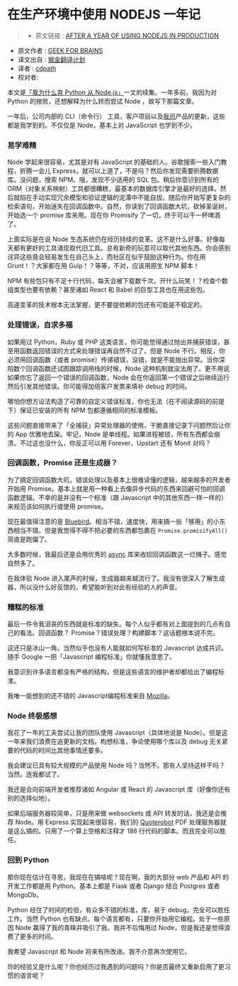 # 在生产环境中使用 NODEJS 一年记

>* 原文链接 : [AFTER A YEAR OF USING NODEJS IN PRODUCTION](http://geekforbrains.com/post/after-a-year-of-nodejs-in-production)
* 原文作者 : [GEEK FOR BRAINS](http://geekforbrains.com/)
* 译文出自 : [掘金翻译计划](https://github.com/xitu/gold-miner)
* 译者 : [cdpath](https://github.com/cdpath)
* 校对者:


本文是[「我为什么弃 Python 从 Node.js」](http://geekforbrains.com/post/why-im-switching-from-python-to-node-js)一文的续集。一年多前，我因为对 Python 的挫败，还想解释为什么转而尝试 Node ，故写下那篇文章。

一年后，公司内部的 CLI（命令行） 工具，客户项目以及[我司](http://inputlogic.ca)产品的更新，这些都是我学到的。不仅仅是 Node，基本上对 JavaScript 也学到不少。

### 易学难精

Node 学起来很容易，尤其是对有 JavaScript 的基础的人。谷歌搜索一些入门教程，折腾一会儿 Express，就可以上道了，不是吗？然后你发现需要折腾数据库。没问题，搜索 NPM。哦，发现不少适用的 SQL 包。稍后你意识到所有的 ORM（对象关系映射）工具都很糟糕，最基本的数据库引擎才是最好的选择。然后就陷在手动实现冗余模型和验证逻辑的泥潭中不能自拔。随后你开始写更复杂的检索语句，开始迷失在回调函数中。自然，你读到了回调函数大坑，砍掉圣诞树，开始选一个 promise 库来用。现在你 Promisify 了一切，终于可以干一杯啤酒了。

上面实际是在说 Node 生态系统仍在经历持续的变革。这不是什么好事。好像每天都有更好的工具涌现取代旧工具。总有新奇的玩意可以取代其他东西。你会感到诧异这些竟会轻易发生在自己头上，而社区在似乎鼓励这种行为。你在用 Grunt！？大家都在用 Gulp！？等等，不对，应该用原生 NPM 脚本！

NPM 有些包只有不足十行代码，每天会被下载数千次。开什么玩笑！？检查个数组类型也要有依赖？甚至诸如 React 和 Babel 的巨型工具也在用这些包。

高速变革的技术根本无法掌握，更不要提依赖的包还有可能是不稳定的。

### 处理错误，自求多福

如果用过 Python，Ruby 或 PHP 这类语言，你可能觉得通过抛出并捕获错误，甚至用函数返回错误的方式来处理错误再自然不过了。但是 Node 不行。相反，你必须用回调函数（或者 promise）传递错误，没错，就是不能抛出异常。当你深陷数个回调函数还试图跟踪调用栈的时候，Node 这种机制就没法用了。更不用说如果你忘了返回一个错误的回调函数，Node 会在你返回第一个错误之后继续运行然后引发其他错误。你可能得加倍客户发票来填补 debug 的时间。

哪怕你想方设法构造了可靠的自定义错误标准，你也无法（在不阅读源码的前提下）保证已安装的所有 NPM 包都遵循相同的标准模板。

这些问题直接带来了「全捕获」异常处理器的使用，干脆直接记录下问题然后让你的 App 优雅地去屎。牢记，Node 是单线程。如果进程被锁，所有东西都会崩溃。不过这也没什么，你反正可以用 Forever，Upstart 还有 Monit 对吗？

### 回调函数，Promise 还是生成器？

为了搞定回调函数大坑，错误处理以及基本上很难读懂的逻辑，越来越多的开发者开始用 Promise。基本上就是用一种看上去像异步代码的东西来回避可怕的回调函数逻辑。不幸的是并没有一个标准（跟 Javascript 中的其他东西一样一样的）来规范该如何执行或使用 promise。

现在最值得注意的是 [Bluebird](http://bluebirdjs.com/docs/getting-started.html)。相当不错，速度快，用来搞一些「够用」的小东西相当不错。但是我觉得不得不把必要的东西都包裹在 `Promise.promisifyAll()` 简直是跑偏了。

大多数时候，我最后还是会用优秀的 [async](https://github.com/caolan/async) 库来收拾回调函数这一烂摊子。感觉自然多了。

在我体验 Node 进入尾声的时候，生成器越来越流行了。我没有很深入了解生成器，所以没什么好反馈的。希望能听到对此有经验的人的声音。

### 糟糕的标准

最后一件令我沮丧的东西就是标准的缺失。每个人似乎都有对上面提到的几点有自己的看法。回调函数？ Promise？错误处理？构建脚本？这话题根本说不完。

这还只是冰山一角。当然似乎也没有人能就如何写标准的 Javascript 达成共识。随手 Google 一把「Javascript 编程标准」你就懂我意思了。

我意识到许多语言都没有严格的结构，但是这些语言的维护者却都给出了编程标准。

我唯一能想到的还不错的 Javascript编程标准来自 [Mozilla](https://developer.mozilla.org/en-US/docs/Mozilla/Developer_guide/Coding_Style)。

### Node 终极感想

我花了一年的工夫尝试让我的团队使用 Javascript（具体地说是 Node）。但是这一年来我们浪费在追更新的文档，构想标准，争论使用哪个库以及 debug 无关紧要的代码的时间比其他事情还要多。

我会建议已具有较大规模的产品使用 Node 吗？当然不。那有人坚持这样干吗？当然。连我都试了。

我还是会向前端开发者推荐诸如 Angular 或 React 的 Javascript 库（好像你还有别的选择似地）。

如果后端服务器较简单，只是用来做 websockets 或 API 转发的话，我还是会推荐 Node。用 Express 实现起来很容易，我们的 [Quoterobot](https://quoterobot.com/) PDF 处理服务器就是这么搞的。只用了一个算上空格和注释才 186 行代码的脚本。而且完全可以胜任。

### 回到 Python

那你现在估计在寻思，我现在在搞啥呢？现在啊，我的大部分 web 产品和 API 的开发工作都是用 Python。基本上都是 Flask 或者 Django 结合 Postgres 或者 MongoDb。

Python 经住了时间的检验，有众多不错的标准，库，易于 debug，完全可以胜任工作。当然 Python 也有缺点。每个语言都有，只要你开始用它编程。处于一些原因 Node 赢得了我的青睐并吸引了我。我并不后悔用过 Node，但是我还是觉得浪费了更多的时间。

我希望 Javascript 和 Node 将来有所改进。我不介意再次使用它。

你的经验又是什么呢？你也经历过我遇到的问题吗？你是否最终又重新启用了更习惯的语言呢？
